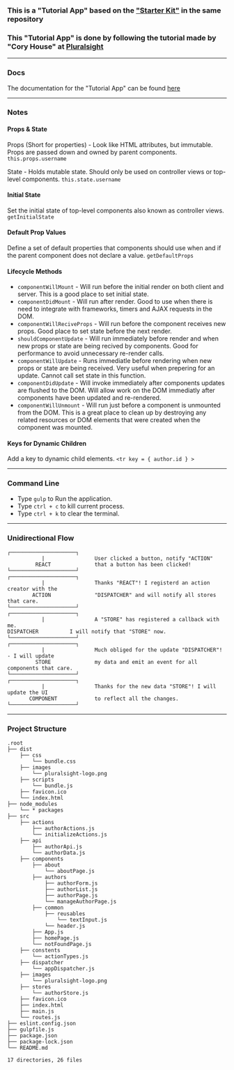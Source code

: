 ### This is a "Tutorial App" based on the ["Starter Kit"](https://github.com/JonasJsk/React-Flux/tree/master/StarterKit) in the same repository

### This "Tutorial App" is done by following the tutorial made by "Cory House" at [Pluralsight](https://app.pluralsight.com/library/courses/react-flux-building-applications/table-of-contents)

---

### Docs
The documentation for the "Tutorial App" can be found [here](https://docs.senseidev.com/dokumentation/javascript-library/react/react-flux-1/tutorial-app)

---

### Notes

#### Props & State
Props (Short for properties) - Look like HTML attributes, but immutable. Props are passed down and owned by parent components.
`this.props.username`

State - Holds mutable state. Should only be used on controller views or top-level components.
`this.state.username`

#### Initial State
Set the initial state of top-level components also known as controller views.
`getInitialState`

#### Default Prop Values
Define a set of default properties that components should use when and if the parent component does not declare a value.
`getDefaultProps`

#### Lifecycle Methods
* `componentWillMount` - Will run before the initial render on both client and server. This is a good place to set initial state.
* `componentDidMount` - Will run after render. Good to use when there is need to integrate with frameworks, timers and AJAX requests in the DOM.
* `componentWillReciveProps` - Will run before the component receives new props. Good place to set state before the next render.
* `shouldComponentUpdate` - Will run immediately before render and when new props or state are being recived by components. Good for performance to avoid unnecessary re-render calls.
* `componentWillUpdate` - Runs immediatle before rendering when new props or state are being received. Very useful when prepering for an update. Cannot call set state in this function.
* `componentDidUpdate` - Will invoke immediately after components updates are flushed to the DOM. Will allow work on the DOM immediatly after components have been updated and re-rendered.
* `componentWillUnmount` - Will run just before a component is unmounted from the DOM. This is a great place to clean up by destroying any related resources or DOM elements that were created when the component was mounted.

#### Keys for Dynamic Children
Add a key to dynamic child elements.
`<tr key = { author.id } >`

---

### Command Line
* Type `gulp` to Run the application.
* Type `ctrl + c` to kill current process.
* Type `ctrl + k` to clear the terminal.

---

### Unidirectional Flow
	┌─────────────────────┐
               |             	User clicked a button, notify "ACTION" 
             REACT           	that a button has been clicked!
	└─────────────────────┘
	┌─────────────────────┐
               |             	Thanks "REACT"! I registerd an action creator with the
            ACTION          	"DISPATCHER" and will notify all stores that care.          
	└─────────────────────┘
	┌─────────────────────┐
               |             	A "STORE" has registered a callback with me. 
    DISPATCHER        	I will notify that "STORE" now. 
	└─────────────────────┘
	┌─────────────────────┐
               |             	Much obliged for the update "DISPATCHER"! - I will update
        	 STORE           	my data and emit an event for all components that care.
	└─────────────────────┘
	┌─────────────────────┐
               |             	Thanks for the new data "STORE"! I will update the UI
      	   COMPONENT         	to reflect all the changes.
	└─────────────────────┘

---

### Project Structure
	.root
	├── dist
		├── css
			└── bundle.css
		├── images
			└── pluralsight-logo.png
		├── scripts
			└── bundle.js
		├── favicon.ico
		└── index.html
	├── node_modules
		└── * packages
	├── src
		├── actions
			├── authorActions.js
			└── initializeActions.js
		├── api
			├── authorApi.js
			└── authorData.js
		├── components
			├── about
				└── aboutPage.js
			├── authors
				├── authorForm.js
				├── authorList.js
				├── authorPage.js
				└── manageAuthorPage.js
			├── common
				├── reusables
					└── textInput.js
				└── header.js
			├── App.js
			├── homePage.js
			└── notFoundPage.js
		├── constents
			└── actionTypes.js
		├── dispatcher
			└── appDispatcher.js
		├── images
			└── pluralsight-logo.png
		├── stores
			└── authorStore.js
		├── favicon.ico
		├── index.html
		├── main.js
		└── routes.js
	├── eslint.config.json
	├── gulpfile.js
	├── package.json
	├── package-lock.json
	└── README.md
	
	17 directories, 26 files